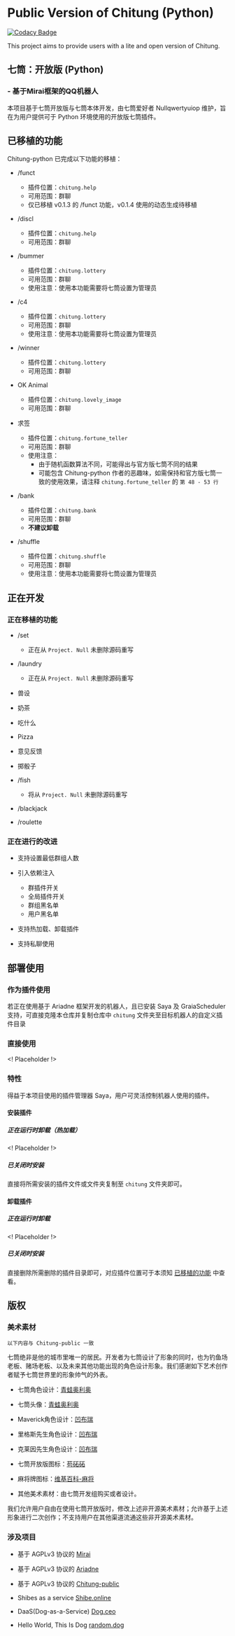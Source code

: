 # Public Version of Chitung (Python)

[![Codacy Badge](https://api.codacy.com/project/badge/Grade/08a8c365dd25419b811b0b77435c46ec)](https://app.codacy.com/gh/nullqwertyuiop/Chitung-python?utm_source=github.com&utm_medium=referral&utm_content=nullqwertyuiop/Chitung-python&utm_campaign=Badge_Grade_Settings)

This project aims to provide users with a lite and open version of Chitung.

## 七筒：开放版 (Python)
### - 基于Mirai框架的QQ机器人

本项目基于七筒开放版与七筒本体开发，由七筒爱好者 Nullqwertyuiop 维护，旨在为用户提供可于 Python 环境使用的开放版七筒插件。

## 已移植的功能
Chitung-python 已完成以下功能的移植：

- /funct
    - 插件位置：`chitung.help`
    - 可用范围：群聊
    - 仅已移植 v0.1.3 的 /funct 功能，v0.1.4 使用的动态生成待移植

- /discl
    - 插件位置：`chitung.help`
    - 可用范围：群聊

- /bummer
    - 插件位置：`chitung.lottery`
    - 可用范围：群聊
    - 使用注意：使用本功能需要将七筒设置为管理员

- /c4
    - 插件位置：`chitung.lottery`
    - 可用范围：群聊
    - 使用注意：使用本功能需要将七筒设置为管理员

- /winner
    - 插件位置：`chitung.lottery`
    - 可用范围：群聊

- OK Animal
    - 插件位置：`chitung.lovely_image`
    - 可用范围：群聊

- 求签
    - 插件位置：`chitung.fortune_teller`
    - 可用范围：群聊
    - 使用注意：
        - 由于随机函数算法不同，可能得出与官方版七筒不同的结果
        - 可能包含 Chitung-python 作者的恶趣味，如需保持和官方版七筒一致的使用效果，请注释 `chitung.fortune_teller` 的 `第 48 - 53 行`

- /bank
    - 插件位置：`chitung.bank`
    - 可用范围：群聊
    - **不建议卸载**

- /shuffle
    - 插件位置：`chitung.shuffle`
    - 可用范围：群聊
    - 使用注意：使用本功能需要将七筒设置为管理员

## 正在开发

### 正在移植的功能
- /set
    - 正在从 `Project. Null` 未删除源码重写

- /laundry
    - 正在从 `Project. Null` 未删除源码重写

- 兽设

- 奶茶

- 吃什么

- Pizza

- 意见反馈

- 掷骰子

- /fish
    - 将从 `Project. Null` 未删除源码重写

- /blackjack

- /roulette

### 正在进行的改进
- 支持设置最低群组人数

- 引入依赖注入
    - 群插件开关
    - 全局插件开关
    - 群组黑名单
    - 用户黑名单

- 支持热加载、卸载插件

- 支持私聊使用

## 部署使用

### 作为插件使用
若正在使用基于 Ariadne 框架开发的机器人，且已安装 Saya 及 GraiaScheduler 支持，可直接克隆本仓库并复制仓库中 `chitung` 文件夹至目标机器人的自定义插件目录

### 直接使用
<! Placeholder !>

### 特性
得益于本项目使用的插件管理器 Saya，用户可灵活控制机器人使用的插件。
#### 安装插件
##### 正在运行时卸载（热加载）
<! Placeholder !>
##### 已关闭时安装
直接将所需安装的插件文件或文件夹复制至 `chitung` 文件夹即可。
#### 卸载插件
##### 正在运行时卸载
<! Placeholder !>
##### 已关闭时安装
直接删除所需删除的插件目录即可，对应插件位置可于本须知 [已移植的功能](#已移植的功能) 中查看。

## 版权

### 美术素材
`以下内容与 Chitung-public 一致`

七筒绝非是他的城市里唯一的居民。开发者为七筒设计了形象的同时，也为钓鱼场老板、赌场老板、以及未来其他功能出现的角色设计形象。我们感谢如下艺术创作者赋予七筒世界里的形象帅气的外表。

- 七筒角色设计：[青蛙奥利奥](https://weibo.com/u/2843849155)

- 七筒头像：[青蛙奥利奥](https://weibo.com/u/2843849155)

- Maverick角色设计：[凹布瑞](https://weibo.com/u/5163824559)

- 里格斯先生角色设计：[凹布瑞](https://weibo.com/u/5163824559)

- 克莱因先生角色设计：[凹布瑞](https://weibo.com/u/5163824559)

- 七筒开放版图标：[苟砳砳](https://weibo.com/u/3095618097)

- 麻将牌图标：[维基百科-麻将](https://zh.wikipedia.org/wiki/%E9%BA%BB%E5%B0%86)

- 其他美术素材：由七筒开发组购买或者设计。

我们允许用户自由在使用七筒开放版时，修改上述非开源美术素材；允许基于上述形象进行二次创作；不支持用户在其他渠道流通这些非开源美术素材。

### 涉及项目

- 基于 AGPLv3 协议的 [Mirai](https://github.com/mamoe/mirai)

- 基于 AGPLv3 协议的 [Ariadne](https://github.com/GraiaProject/Ariadne)

- 基于 AGPLv3 协议的 [Chitung-public](https://github.com/KadokawaR/Chitung-public)

- Shibes as a service [Shibe.online]()

- DaaS(Dog-as-a-Service) [Dog.ceo]()

- Hello World, This Is Dog [random.dog]()
